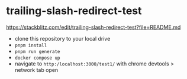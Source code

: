 # trailing-slash-redirect-test

https://stackblitz.com/edit/trailing-slash-redirect-test?file=README.md

- clone this repository to your local drive
- `pnpm install`
- `pnpm run generate`
- `docker compose up`
- navigate to `http:/localhost:3000/test1/` with chrome devtools > network tab open
